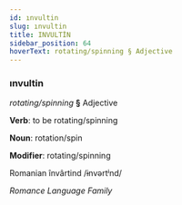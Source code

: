 ```yaml
---
id: ınvultin
slug: ınvultin
title: INVULTİN
sidebar_position: 64
hoverText: rotating/spinning § Adjective
---
```


### ınvultin

*rotating/spinning* **§** Adjective

**Verb**: to be rotating/spinning

**Noun**: rotation/spin

**Modifier**: rotating/spinning

Romanian învârtind /ɨnvərtʲnd/

*Romance Language Family*